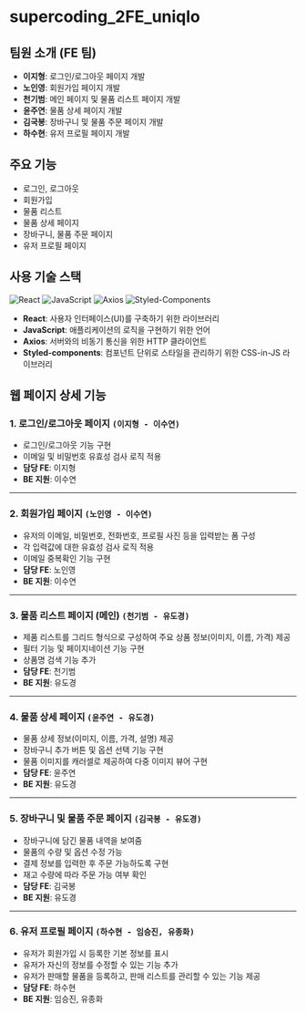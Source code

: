# supercoding_2FE_uniqlo

## 팀원 소개 (FE 팀)
- **이지형**: 로그인/로그아웃 페이지 개발
- **노인영**: 회원가입 페이지 개발
- **천기범**: 메인 페이지 및 물품 리스트 페이지 개발
- **윤주연**: 물품 상세 페이지 개발
- **김국봉**: 장바구니 및 물품 주문 페이지 개발
- **하수현**: 유저 프로필 페이지 개발

## 주요 기능
- 로그인, 로그아웃
- 회원가입
- 물품 리스트
- 물품 상세 페이지
- 장바구니, 물품 주문 페이지
- 유저 프로필 페이지

## 사용 기술 스택

![React](https://img.shields.io/badge/React-61DAFB?style=for-the-badge&logo=react&logoColor=white)
![JavaScript](https://img.shields.io/badge/JavaScript-F7DF1E?style=for-the-badge&logo=javascript&logoColor=black)
![Axios](https://img.shields.io/badge/Axios-5A29E4?style=for-the-badge&logo=axios&logoColor=white)
![Styled-Components](https://img.shields.io/badge/Styled--Components-DB7093?style=for-the-badge&logo=styled-components&logoColor=white)

- **React**: 사용자 인터페이스(UI)를 구축하기 위한 라이브러리
- **JavaScript**: 애플리케이션의 로직을 구현하기 위한 언어
- **Axios**: 서버와의 비동기 통신을 위한 HTTP 클라이언트
- **Styled-components**: 컴포넌트 단위로 스타일을 관리하기 위한 CSS-in-JS 라이브러리

## 웹 페이지 상세 기능

### **1. 로그인/로그아웃 페이지** `(이지형 - 이수연)`
- 로그인/로그아웃 기능 구현
- 이메일 및 비밀번호 유효성 검사 로직 적용
- **담당 FE**: 이지형
- **BE 지원**: 이수연

---

### **2. 회원가입 페이지** `(노인영 - 이수연)`
- 유저의 이메일, 비밀번호, 전화번호, 프로필 사진 등을 입력받는 폼 구성
- 각 입력값에 대한 유효성 검사 로직 적용
- 이메일 중복확인 기능 구현
- **담당 FE**: 노인영
- **BE 지원**: 이수연

---

### **3. 물품 리스트 페이지 (메인)** `(천기범 - 유도경)`
- 제품 리스트를 그리드 형식으로 구성하여 주요 상품 정보(이미지, 이름, 가격) 제공
- 필터 기능 및 페이지네이션 기능 구현
- 상품명 검색 기능 추가
- **담당 FE**: 천기범
- **BE 지원**: 유도경

---

### **4. 물품 상세 페이지** `(윤주연 - 유도경)`
- 물품 상세 정보(이미지, 이름, 가격, 설명) 제공
- 장바구니 추가 버튼 및 옵션 선택 기능 구현
- 물품 이미지를 캐러셀로 제공하여 다중 이미지 뷰어 구현
- **담당 FE**: 윤주연
- **BE 지원**: 유도경

---

### **5. 장바구니 및 물품 주문 페이지** `(김국봉 - 유도경)`
- 장바구니에 담긴 물품 내역을 보여줌
- 물품의 수량 및 옵션 수정 가능
- 결제 정보를 입력한 후 주문 가능하도록 구현
- 재고 수량에 따라 주문 가능 여부 확인
- **담당 FE**: 김국봉
- **BE 지원**: 유도경

---

### **6. 유저 프로필 페이지** `(하수현 - 임승진, 유종화)`
- 유저가 회원가입 시 등록한 기본 정보를 표시
- 유저가 자신의 정보를 수정할 수 있는 기능 추가
- 유저가 판매할 물품을 등록하고, 판매 리스트를 관리할 수 있는 기능 제공
- **담당 FE**: 하수현
- **BE 지원**: 임승진, 유종화
